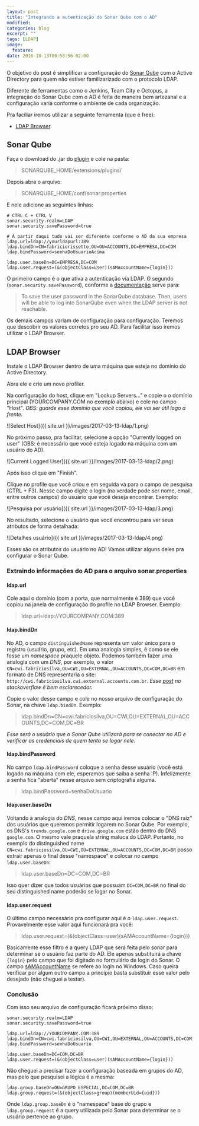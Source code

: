 ```yaml
---
layout: post
title: "Integrando a autenticação do Sonar Qube com o AD"
modified:
categories: blog
excerpt: ""
tags: [LDAP]
image:
  feature:
date: 2016-10-13T00:58:56-02:00
---
```


O objetivo do post é simplificar a configuração do [Sonar Qube](https://www.sonarqube.org/) com o Active Directory para quem não estiver familizarizado com o protocolo LDAP. 

Diferente de ferramentas como o Jenkins, Team City e Octopus, a integração do Sonar Qube com o AD é feita de maneira bem artezanal e a configuração varia conforme o ambiente de cada organização.

Pra faciliar iremos utilizar a seguinte ferramenta (que é free):

* [LDAP Browser](http://www.ldapbrowser.com/download.htm).

## Sonar Qube

Faça o download do .jar do [plugin](https://docs.sonarqube.org/display/PLUG/LDAP+Plugin) e cole na pasta: 

> SONARQUBE_HOME/extensions/plugins/

Depois abra o arquivo:

> SONARQUBE_HOME/conf/sonar.properties

E nele adicione as seguintes linhas:

```shell
# CTRL C + CTRL V
sonar.security.realm=LDAP
sonar.security.savePassword=true

# A partir daqui tudo vai ser diferente conforme o AD da sua empresa
ldap.url=ldap://yourldapurl:389
ldap.bindDn=CN=fabriciorissetto,OU=OU=ACCOUNTS,DC=EMPRESA,DC=COM
ldap.bindPassword=senhaDoUsuarioAcima

ldap.user.baseDn=DC=EMPRESA,DC=COM
ldap.user.request=(&(objectClass=user)(sAMAccountName={login}))
```

O primeiro campo é o que ativa a autenticação via LDAP. O segundo (`sonar.security.savePassword`), conforme a [documentação](https://docs.sonarqube.org/display/PLUG/LDAP+Plugin) serve para:

> To save the user password in the SonarQube database. Then, users will be able to log into SonarQube even when the LDAP server is not reachable.

Os demais campos variam de configuração para configuração. Teremos que descobrir os valores corretos pro seu AD. Para facilitar isso iremos utilizar o LDAP Browser.

## LDAP Browser

Instale o LDAP Browser dentro de uma máquina que esteja no domínio do Active Directory. 

Abra ele e crie um novo profiler.

Na configuração do host, clique em "Lookup Servers..." e copie o o domínio principal (YOURCOMPANY.COM no exemplo abaixo) e cole no campo "Host". *OBS: guarde esse domínio que você copiou, ele vai ser útil logo a frente.*

![Select Host]({{ site.url }}/images/2017-03-13-ldap/1.png)

No próximo passo, pra facilitar, selecione a opção "Currently logged on user" (OBS: é necessário que você esteja logado na máquina com um usuário do AD).


![Current Logged User]({{ site.url }}/images/2017-03-13-ldap/2.png)

Após isso clique em "Finish".

Clique no profile que você criou e em seguida vá para o campo de pesquisa (CTRL + F3). Nesse campo digite o login (na verdade pode ser nome, email, entre outros campos) do usuário que você deseja encontrar. Exemplo:

![Pesquisa por usuário]({{ site.url }}/images/2017-03-13-ldap/3.png)

No resultado, selecione o usuário que você encontrou para ver seus atributos de forma detalhada:

![Detalhes usuário]({{ site.url }}/images/2017-03-13-ldap/4.png)

Esses são os atributos do usuário no AD! Vamos utilizar alguns deles pra configurar o Sonar Qube.

### Extraindo informações do AD para o arquivo sonar.properties

#### ldap.url
Cole aqui o domínio (com a porta, que normalmente é 389) que você copiou na janela de configuração do profile no LDAP Browser. Exemplo: 

> ldap.url=ldap://YOURCOMPANY.COM:389

#### ldap.bindDn

No AD, o campo `distinguishedName` representa um valor único para o registro (usuário, grupo, etc). Em uma analogia simples, é como se ele fosse um *namespace* praquele objeto. Podemos também fazer uma analogia com um *DNS*, por exemplo, o valor `CN=cwi.fabriciosilva,OU=CWI,OU=EXTERNAL,OU=ACCOUNTS,DC=COM,DC=BR` em formato de DNS representaria o site: `http://cwi.fabriciosilva.cwi.external.accounts.com.br`. *Esse [post](http://stackoverflow.com/a/33961313/890890) no stackoverflow é bem esclarecedor.*

Copie o valor desse campo e cole no nosso arquivo de configuração do Sonar, na chave `ldap.bindDn`. Exemplo:

> ldap.bindDn=CN=cwi.fabriciosilva,OU=CWI,OU=EXTERNAL,OU=ACCOUNTS,DC=COM,DC=BR

*Esse será o usuário que o Sonar Qube utilizará para se conectar no AD e verificar as credenciais de quem tenta se logar nele.*

#### ldap.bindPassword

No campo `ldap.bindPassword` coloque a senha desse usuário (você está logado na máquina com ele, esperamos que saiba a senha :P). Infelizmente a senha fica "aberta" nesse arquivo sem criptografia alguma. 

> ldap.bindPassword=senhaDoUsuario

#### ldap.user.baseDn

Voltando à analogia do *DNS*, nesse campo aqui iremos colocar o "DNS raiz" dos usuários que queremos permitir logarem no Sonar Qube. Por exemplo, os DNS's `trends.google.com` e `drive.google.com` estão dentro do DNS `google.com`. O mesmo vale praquela string maluca do LDAP. Portanto, no exemplo do distinguished name `CN=cwi.fabriciosilva,OU=CWI,OU=EXTERNAL,OU=ACCOUNTS,DC=COM,DC=BR` posso extrair apenas o final desse "namespace" e colocar no campo `ldap.user.baseDn`:

> ldap.user.baseDn=DC=COM,DC=BR

Isso quer dizer que todos usuários que possuam `DC=COM,DC=BR` no final do seu distinguished name poderão se logar no Sonar.

#### ldap.user.request

O último campo necessário pra configurar aqui é o `ldap.user.request`. Provavelmente esse valor aqui funcionará pra você:

> ldap.user.request=(&(objectClass=user)(sAMAccountName={login}))

Basicamente esse filtro é a query LDAP que será feita pelo sonar para determinar se o usuário faz parte do AD. Ele apenas substituirá a chave `{login}` pelo campo que foi digitado no formulário de login do Sonar. O campo [sAMAccountName](https://msdn.microsoft.com/en-us/library/ms679635(v=vs.85).aspx) se refere ao login no Windows. Caso queira verificar por algum outro campo a princípio basta substituir esse valor pelo desejado (não cheguei a testar).

### Conclusão

Com isso seu arquivo de configuração ficará próximo disso:

```shell
sonar.security.realm=LDAP
sonar.security.savePassword=true

ldap.url=ldap://YOURCOMPANY.COM:389
ldap.bindDn=CN=cwi.fabriciosilva,OU=CWI,OU=EXTERNAL,OU=ACCOUNTS,DC=COM,DC=BR
ldap.bindPassword=senhaDoUsuario

ldap.user.baseDn=DC=COM,DC=BR
ldap.user.request=(&(objectClass=user)(sAMAccountName={login}))

```

Não cheguei a precisar fazer a configuração baseada em grupos do AD, mas pelo que pesquisei a lógica é a mesma:

```
ldap.group.baseDn=OU=GRUPO ESPECIAL,DC=COM,DC=BR
ldap.group.request=(&(objectClass=group)(memberUid={uid}))
```

Onde `ldap.group.baseDn` é o "namespace" base do grupo e `ldap.group.request` é a query utilizada pelo Sonar para determinar se o usuário pertence ao grupo.